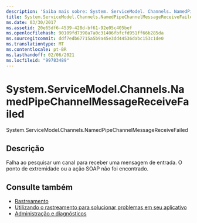 ```yaml
---
description: 'Saiba mais sobre: System. ServiceModel. Channels. NamedPipeChannelMessageReceiveFailed'
title: System.ServiceModel.Channels.NamedPipeChannelMessageReceiveFailed
ms.date: 03/30/2017
ms.assetid: 20e65df6-4539-428d-bf61-92e05c405bef
ms.openlocfilehash: 90109fd7390a7a0c31406fbfcfd951ff66b285da
ms.sourcegitcommit: ddf7edb67715a5b9a45e3dd44536dabc153c1de0
ms.translationtype: MT
ms.contentlocale: pt-BR
ms.lasthandoff: 02/06/2021
ms.locfileid: "99783489"
---
```

# <a name="systemservicemodelchannelsnamedpipechannelmessagereceivefailed"></a>System.ServiceModel.Channels.NamedPipeChannelMessageReceiveFailed

System.ServiceModel.Channels.NamedPipeChannelMessageReceiveFailed  
  
## <a name="description"></a>Descrição  

 Falha ao pesquisar um canal para receber uma mensagem de entrada. O ponto de extremidade ou a ação SOAP não foi encontrado.  
  
## <a name="see-also"></a>Consulte também

- [Rastreamento](index.md)
- [Utilizando o rastreamento para solucionar problemas em seu aplicativo](using-tracing-to-troubleshoot-your-application.md)
- [Administração e diagnósticos](../index.md)
